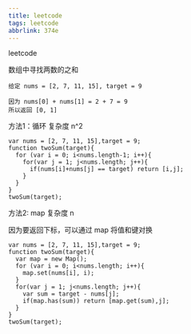 ```yaml
---
title: leetcode
tags: leetcode
abbrlink: 374e
---
```


leetcode

数组中寻找两数的之和

<!-- more -->

```
给定 nums = [2, 7, 11, 15], target = 9

因为 nums[0] + nums[1] = 2 + 7 = 9
所以返回 [0, 1]
```

方法1：循环 复杂度 n^2

```
var nums = [2, 7, 11, 15],target = 9;
function twoSum(target){
  for (var i = 0; i<nums.length-1; i++){
    for(var j = 1; j<nums.length; j++){
      if(nums[i]+nums[j] == target) return [i,j];
    }
  }
}
twoSum(target);
```

方法2: map 复杂度 n

因为要返回下标，可以通过 map 将值和键对换

```
var nums = [2, 7, 11, 15],target = 9;
function twoSum(target){
  var map = new Map();
  for (var i = 0; i<nums.length; i++){
    map.set(nums[i], i);
  }
  for(var j = 1; j<nums.length; j++){
    var sum = target - nums[j];
    if(map.has(sum)) return [map.get(sum),j];
  }
}
twoSum(target);
```